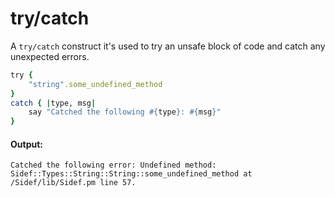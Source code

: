 # try/catch

A `try/catch` construct it's used to try an unsafe block of code and catch any unexpected errors.

```ruby
try {
    "string".some_undefined_method
}
catch { |type, msg|
    say "Catched the following #{type}: #{msg}"
}
```

#### Output:

```
Catched the following error: Undefined method: Sidef::Types::String::String::some_undefined_method at /Sidef/lib/Sidef.pm line 57.
```
